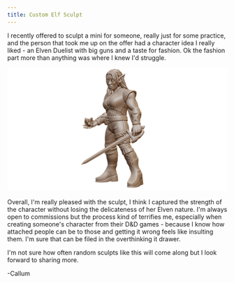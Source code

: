```yaml
---
title: Custom Elf Sculpt
---
```


I recently offered to sculpt a mini for someone, really just for some practice, and the person that took me up on the offer had a character idea I really liked - an Elven Duelist with big guns and a taste for fashion. Ok the fashion part more than anything was where I knew I'd struggle.

![](/images/blog/2024/elf-lady.png)

<!-- more -->

Overall, I'm really pleased with the sculpt, I think I captured the strength of the character without losing the delicateness of her Elven nature. I'm always open to commissions but the process kind of terrifies me, especially when creating someone's character from their D&D games - because I know how attached people can be to those and getting it wrong feels like insulting them. I'm sure that can be filed in the overthinking it drawer.

I'm not sure how often random sculpts like this will come along but I look forward to sharing more.

-Callum